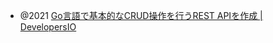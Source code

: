 
- @2021 [Go言語で基本的なCRUD操作を行うREST APIを作成 | DevelopersIO](https://dev.classmethod.jp/articles/go-sample-rest-api/)
